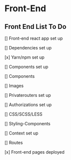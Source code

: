 # Front-End

## Front End List To Do
[] Front-end react app set up

[] Dependencies set up

[x] Yarn/npm set up

[] Components set up

[] Components

[] Images

[] Privaterouters set up

[] Authorizations set up

[] CSS/SCSS/LESS

[] Styling-Components

[] Context set up

[] Routes

[x] Front-end pages deployed

